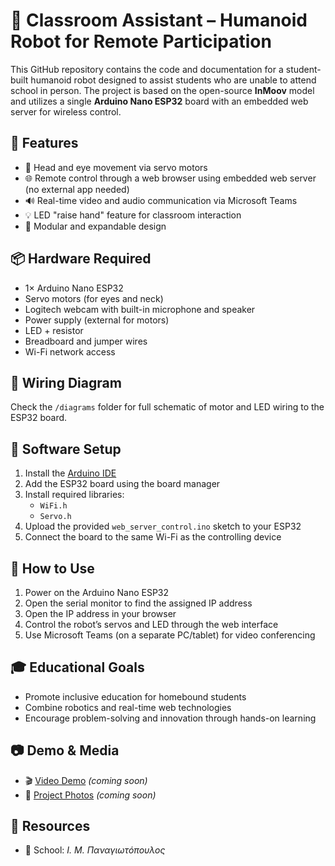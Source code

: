 # 🤖 Classroom Assistant – Humanoid Robot for Remote Participation

This GitHub repository contains the code and documentation for a student-built humanoid robot designed to assist students who are unable to attend school in person. The project is based on the open-source **InMoov** model and utilizes a single **Arduino Nano ESP32** board with an embedded web server for wireless control.

## 🔧 Features

- 🎥 Head and eye movement via servo motors
- 🌐 Remote control through a web browser using embedded web server (no external app needed)
- 🔊 Real-time video and audio communication via Microsoft Teams
- 💡 LED "raise hand" feature for classroom interaction
- 🧩 Modular and expandable design

## 📦 Hardware Required

- 1× Arduino Nano ESP32
- Servo motors (for eyes and neck)
- Logitech webcam with built-in microphone and speaker
- Power supply (external for motors)
- LED + resistor
- Breadboard and jumper wires
- Wi-Fi network access

## 🔌 Wiring Diagram

Check the `/diagrams` folder for full schematic of motor and LED wiring to the ESP32 board.

## 🧠 Software Setup

1. Install the [Arduino IDE](https://www.arduino.cc/en/software)
2. Add the ESP32 board using the board manager
3. Install required libraries:
   - `WiFi.h`
   - `Servo.h`
4. Upload the provided `web_server_control.ino` sketch to your ESP32
5. Connect the board to the same Wi-Fi as the controlling device

## 🚀 How to Use

1. Power on the Arduino Nano ESP32
2. Open the serial monitor to find the assigned IP address
3. Open the IP address in your browser
4. Control the robot’s servos and LED through the web interface
5. Use Microsoft Teams (on a separate PC/tablet) for video conferencing

## 🎓 Educational Goals

- Promote inclusive education for homebound students
- Combine robotics and real-time web technologies
- Encourage problem-solving and innovation through hands-on learning

## 📷 Demo & Media

- 🎬 [Video Demo]() *(coming soon)*
- 📸 [Project Photos]() *(coming soon)*

## 🔗 Resources

- 🏫 School: *Ι. Μ. Παναγιωτόπουλος*



